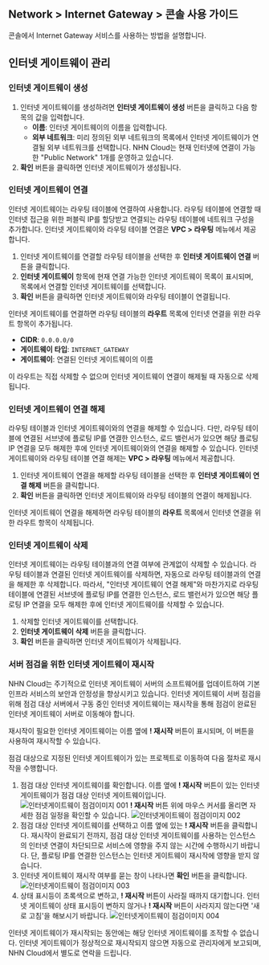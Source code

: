 ## Network > Internet Gateway > 콘솔 사용 가이드
콘솔에서 Internet Gateway 서비스를 사용하는 방법을 설명합니다.

## 인터넷 게이트웨이 관리
### 인터넷 게이트웨이 생성
1. 인터넷 게이트웨이를 생성하려면 **인터넷 게이트웨이 생성** 버튼을 클릭하고 다음 항목의 값을 입력합니다.
    * **이름**: 인터넷 게이트웨이의 이름을 입력합니다.
    * **외부 네트워크**: 미리 정의된 외부 네트워크의 목록에서 인터넷 게이트웨이가 연결될 외부 네트워크를 선택합니다. NHN Cloud는 현재 인터넷에 연결이 가능한 "Public Network" 1개를 운영하고 있습니다.
2. **확인** 버튼을 클릭하면 인터넷 게이트웨이가 생성됩니다.

### 인터넷 게이트웨이 연결
인터넷 게이트웨이는 라우팅 테이블에 연결하여 사용합니다. 라우팅 테이블에 연결할 때 인터넷 접근을 위한 퍼블릭 IP를 할당받고 연결되는 라우팅 테이블에 네트워크 구성을 추가합니다.
인터넷 게이트웨이와 라우팅 테이블 연결은 **VPC > 라우팅** 메뉴에서 제공합니다.

1. 인터넷 게이트웨이를 연결할 라우팅 테이블을 선택한 후 **인터넷 게이트웨이 연결** 버튼을 클릭합니다.
2. **인터넷 게이트웨이** 항목에 현재 연결 가능한 인터넷 게이트웨이 목록이 표시되며, 목록에서 연결할 인터넷 게이트웨이를 선택합니다.
3. **확인** 버튼을 클릭하면 인터넷 게이트웨이와 라우팅 테이블이 연결됩니다.

인터넷 게이트웨이를 연결하면 라우팅 테이블의 **라우트** 목록에 인터넷 연결을 위한 라우트 항목이 추가됩니다.

* **CIDR**: `0.0.0.0/0`
* **게이트웨이 타입**: `INTERNET_GATEWAY`
* **게이트웨이**: 연결된 인터넷 게이트웨이의 이름

이 라우트는 직접 삭제할 수 없으며 인터넷 게이트웨이 연결이 해제될 때 자동으로 삭제됩니다.

### 인터넷 게이트웨이 연결 해제
라우팅 테이블과 인터넷 게이트웨이와의 연결을 해제할 수 있습니다. 다만, 라우팅 테이블에 연결된 서브넷에 플로팅 IP를 연결한 인스턴스, 로드 밸런서가 있으면 해당 플로팅 IP 연결을 모두 해제한 후에 인터넷 게이트웨이와의 연결을 해제할 수 있습니다.
인터넷 게이트웨이와 라우팅 테이블 연결 해제는 **VPC > 라우팅** 메뉴에서 제공합니다.

1. 인터넷 게이트웨이 연결을 해제할 라우팅 테이블을 선택한 후 **인터넷 게이트웨이 연결 해제** 버튼을 클릭합니다.
2. **확인** 버튼을 클릭하면 인터넷 게이트웨이와 라우팅 테이블의 연결이 해제됩니다.

인터넷 게이트웨이 연결을 해제하면 라우팅 테이블의 **라우트** 목록에서 인터넷 연결을 위한 라우트 항목이 삭제됩니다.

### 인터넷 게이트웨이 삭제
인터넷 게이트웨이는 라우팅 테이블과의 연결 여부에 관계없이 삭제할 수 있습니다. 라우팅 테이블과 연결된 인터넷 게이트웨이를 삭제하면, 자동으로 라우팅 테이블과의 연결을 해제한 후 삭제합니다. 따라서, "인터넷 게이트웨이 연결 해제"와 마찬가지로 라우팅 테이블에 연결된 서브넷에 플로팅 IP를 연결한 인스턴스, 로드 밸런서가 있으면 해당 플로팅 IP 연결을 모두 해제한 후에 인터넷 게이트웨이를 삭제할 수 있습니다.

1. 삭제할 인터넷 게이트웨이를 선택합니다.
2. **인터넷 게이트웨이 삭제** 버튼을 클릭합니다.
3. **확인** 버튼을 클릭하면 인터넷 게이트웨이가 삭제됩니다.

<a id='restarting-guide-for-maintenance'></a>
### 서버 점검을 위한 인터넷 게이트웨이 재시작

NHN Cloud는 주기적으로 인터넷 게이트웨이 서버의 소프트웨어를 업데이트하여 기본 인프라 서비스의 보안과 안정성을 향상시키고 있습니다.
인터넷 게이트웨이 서버 점검을 위해 점검 대상 서버에서 구동 중인 인터넷 게이트웨이는 재시작을 통해 점검이 완료된 인터넷 게이트웨이 서버로 이동해야 합니다.

재시작이 필요한 인터넷 게이트웨이는 이름 옆에 **! 재시작** 버튼이 표시되며, 이 버튼을 사용하여 재시작할 수 있습니다.

점검 대상으로 지정된 인터넷 게이트웨이가 있는 프로젝트로 이동하여 다음 절차로 재시작을 수행합니다.

1. 점검 대상 인터넷 게이트웨이를 확인합니다.
   이름 옆에 **! 재시작** 버튼이 있는 인터넷 게이트웨이가 점검 대상 인터넷 게이트웨이입니다.
   ![인터넷게이트웨이 점검이미지 001](http://static.toastoven.net/prod_vpc/ConsoleGuide/ig_planned_migration_guide-ko-001.png)
   **! 재시작** 버튼 위에 마우스 커서를 올리면 자세한 점검 일정을 확인할 수 있습니다. 
   ![인터넷게이트웨이 점검이미지 002](http://static.toastoven.net/prod_vpc/ConsoleGuide/ig_planned_migration_guide-ko-002.png)
2. 점검 대상 인터넷 게이트웨이를 선택하고 이름 옆에 있는 **! 재시작** 버튼을 클릭합니다.
   재시작이 완료되기 전까지, 점검 대상 인터넷 게이트웨이를 사용하는 인스턴스의 인터넷 연결이 차단되므로 서비스에 영향을 주지 않는 시간에 수행하시기 바랍니다.
   단, 플로팅 IP를 연결한 인스턴스는 인터넷 게이트웨이 재시작에 영향을 받지 않습니다.
3. 인터넷 게이트웨이 재시작 여부를 묻는 창이 나타나면 **확인** 버튼을 클릭합니다.
   ![인터넷게이트웨이 점검이미지 003](http://static.toastoven.net/prod_vpc/ConsoleGuide/ig_planned_migration_guide-ko-003.png)
4. 상태 표시등이 초록색으로 변하고, **! 재시작** 버튼이 사라질 때까지 대기합니다.
   인터넷 게이트웨이 상태 표시등이 변하지 않거나 **! 재시작** 버튼이 사라지지 않는다면 '새로 고침'을 해보시기 바랍니다.
   ![인터넷게이트웨이 점검이미지 004](http://static.toastoven.net/prod_vpc/ConsoleGuide/ig_planned_migration_guide-ko-004.png)

인터넷 게이트웨이가 재시작되는 동안에는 해당 인터넷 게이트웨이를 조작할 수 없습니다.
인터넷 게이트웨이가 정상적으로 재시작되지 않으면 자동으로 관리자에게 보고되며, NHN Cloud에서 별도로 연락을 드립니다.
